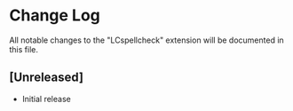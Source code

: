 # Change Log

All notable changes to the "LCspellcheck" extension will be documented in this file.

## [Unreleased]

- Initial release